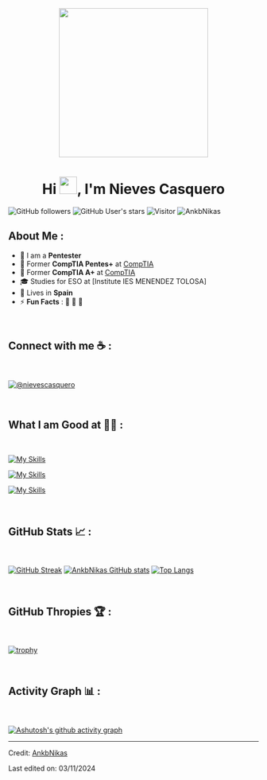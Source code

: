 <div align="center" width="50">
    <img alt=" " src="./assets/oh hi there.png" width="300"/>
</div>
<h1 align="center">Hi <img src="https://media.giphy.com/media/hvRJCLFzcasrR4ia7z/giphy.gif" width="35">, I'm Nieves Casquero  </h1>

![GitHub followers](https://img.shields.io/github/followers/AnkbNikas?style=social) ![GitHub User's stars](https://img.shields.io/github/stars/AnkbNikas?style=social) ![Visitor](https://visitor-badge.laobi.icu/badge?page_id=AnkbNikas.repoName) <img src="https://komarev.com/ghpvc/?username=AnkbNikas" alt="AnkbNikas" />

## About Me :

- 🏢 I am a **Pentester**
- 🏢 Former **CompTIA Pentes+** at [CompTIA](https://[www.comptia.org]/)
- 🏢 Former **CompTIA A+** at [CompTIA](https://[www.comptia.org]/)
- 🎓 Studies for ESO at [Institute IES MENENDEZ TOLOSA]
- 🏡 Lives in **Spain**
- ⚡ **Fun Facts** : 🍕 🎥 🚞

<br>

## Connect with me ☕ :

<br>

 [![@nievescasquero](https://img.icons8.com/fluency/48/000000/linkedin.png "@nievescasquero")](https://www.linkedin.com/in/nieves-kaskero/) 

<br>

## What I am Good at 🧑‍💻 :

<br>

[![My Skills](https://skillicons.dev/icons?i=discord,docker,github,py,html,=3)](https://skillicons.dev)

[![My Skills](https://skillicons.dev/icons?i=gmail,notion,obsidian,vscodium,=3)](https://skillicons.dev)

[![My Skills](https://skillicons.dev/icons?i=raspberrypi,windows,linux&mongodb=3)](https://skillicons.dev)

<br>

## GitHub Stats 📈 :

<br>

[![GitHub Streak](https://github-readme-streak-stats.herokuapp.com?user=AnkbNikas&theme=algolia&date_format=M%20j%5B%2C%20Y%5D)](https://git.io/streak-stats) [![AnkbNikas GitHub stats](https://github-readme-stats.vercel.app/api?username=AnkbNikas&theme=algolia)](https://github.com/AnkbNikas/github-readme-stats) [![Top Langs](https://github-readme-stats.vercel.app/api/top-langs/?username=AnkbNikas&theme=algolia)](https://github.com/AnkbNikas/github-readme-stats)

<br>

## GitHub Thropies 🏆 :

<br>

[![trophy](https://github-profile-trophy.vercel.app/?username=AnkbNikas)](https://github.com/AnkbNikas/github-profile-trophy)

<br>

## Activity Graph 📊 :

<br>

[![Ashutosh's github activity graph](https://activity-graph.herokuapp.com/graph?username=AnkbNikas&bg_color=000&color=fff&line=00E676&point=fff&hide_border=true)](https://github.com/ashutosh00710/github-readme-activity-graph)

---

Credit: [AnkbNikas](https://github.com/AnkbNikas)

Last edited on: 03/11/2024
